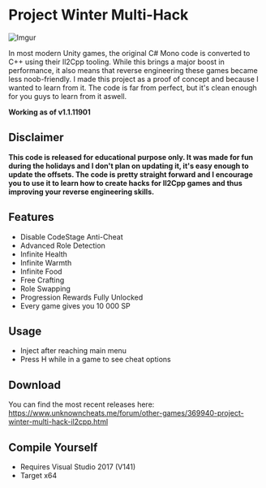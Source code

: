 # Project Winter Multi-Hack
![Imgur](https://i.imgur.com/ro1PB66.jpg)

In most modern Unity games, the original C# Mono code is converted to C++ using their Il2Cpp tooling. While this brings a major boost in performance, it also means that reverse engineering these games became less noob-friendly. I made this project as a proof of concept and because I wanted to learn from it. The code is far from perfect, but it's clean enough for you guys to learn from it aswell.

**Working as of v1.1.11901**

## Disclaimer
**This code is released for educational purpose only. It was made for fun during the holidays and I don't plan on updating it, it's easy enough to update the offsets. The code is pretty straight forward and I encourage you to use it to learn how to create hacks for Il2Cpp games and thus improving your reverse engineering skills.**

## Features
* Disable CodeStage Anti-Cheat
* Advanced Role Detection
* Infinite Health
* Infinite Warmth
* Infinite Food
* Free Crafting
* Role Swapping
* Progression Rewards Fully Unlocked
* Every game gives you 10 000 SP

## Usage
* Inject after reaching main menu
* Press H while in a game to see cheat options

## Download
You can find the most recent releases here:  
https://www.unknowncheats.me/forum/other-games/369940-project-winter-multi-hack-il2cpp.html

## Compile Yourself
- Requires Visual Studio 2017 (V141)
- Target x64
